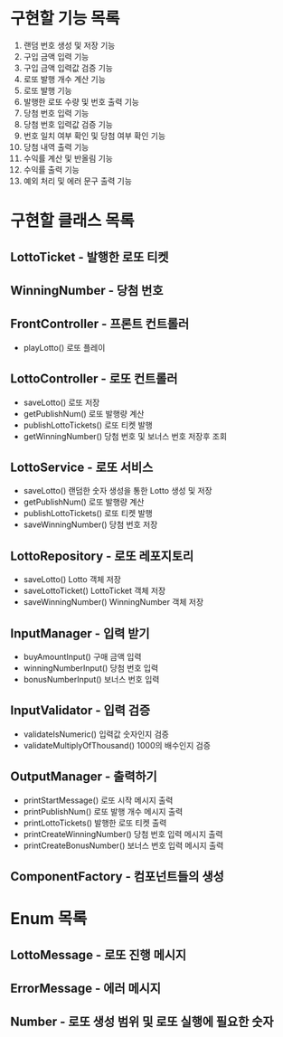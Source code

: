 # 구현할 기능 목록
1. 랜덤 번호 생성 및 저장 기능 
2. 구입 금액 입력 기능 
3. 구입 금액 입력값 검증 기능 
4. 로또 발행 개수 계산 기능
5. 로또 발행 기능 
6. 발행한 로또 수량 및 번호 출력 기능 
7. 당첨 번호 입력 기능 
8. 당첨 번호 입력값 검증 기능 
9. 번호 일치 여부 확인 및 당첨 여부 확인 기능 
10. 당첨 내역 출력 기능 
11. 수익률 계산 및 반올림 기능 
12. 수익률 출력 기능 
13. 예외 처리 및 에러 문구 출력 기능

# 구현할 클래스 목록
## LottoTicket - 발행한 로또 티켓

## WinningNumber - 당첨 번호

## FrontController - 프론트 컨트롤러
- playLotto() 로또 플레이

## LottoController - 로또 컨트롤러
- saveLotto() 로또 저장
- getPublishNum() 로또 발행량 계산
- publishLottoTickets() 로또 티켓 발행
- getWinningNumber() 당첨 번호 및 보너스 번호 저장후 조회

## LottoService - 로또 서비스
- saveLotto() 랜덤한 숫자 생성을 통한 Lotto 생성 및 저장
- getPublishNum() 로또 발행량 계산
- publishLottoTickets() 로또 티켓 발행
- saveWinningNumber() 당첨 번호 저장

## LottoRepository - 로또 레포지토리
- saveLotto() Lotto 객체 저장
- saveLottoTicket() LottoTicket 객체 저장
- saveWinningNumber() WinningNumber 객체 저장

## InputManager - 입력 받기
- buyAmountInput() 구매 금액 입력
- winningNumberInput() 당첨 번호 입력
- bonusNumberInput() 보너스 번호 입력

## InputValidator - 입력 검증
- validateIsNumeric() 입력값 숫자인지 검증
- validateMultiplyOfThousand() 1000의 배수인지 검증

## OutputManager - 출력하기
- printStartMessage() 로또 시작 메시지 출력
- printPublishNum() 로또 발행 개수 메시지 출력
- printLottoTickets() 발행한 로또 티켓 출력
- printCreateWinningNumber() 당첨 번호 입력 메시지 출력
- printCreateBonusNumber() 보너스 번호 입력 메시지 출력

## ComponentFactory - 컴포넌트들의 생성

# Enum 목록
## LottoMessage - 로또 진행 메시지

## ErrorMessage - 에러 메시지

## Number - 로또 생성 범위 및 로또 실행에 필요한 숫자